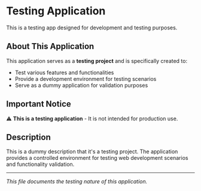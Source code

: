# Testing Application

This is a testing app designed for development and testing purposes.

## About This Application

This application serves as a **testing project** and is specifically created to:

- Test various features and functionalities
- Provide a development environment for testing scenarios
- Serve as a dummy application for validation purposes

## Important Notice

⚠️ **This is a testing application** - It is not intended for production use.

## Description

This is a dummy description that it's a testing project. The application provides a controlled environment for testing web development scenarios and functionality validation.

---

*This file documents the testing nature of this application.*